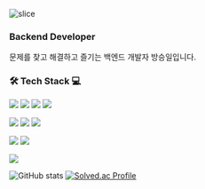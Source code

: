 ![slice](https://capsule-render.vercel.app/api?type=slice&color=007FFF&height=200&text=Keep%20Enjoy%20Develop&fontAlign=70&rotate=13&fontAlignY=25&descAlign=70.&descAlignY=44&fontSize=50&fontColor=FFFFFF&animation=twinkling)

<!--
**Seung-IL-Bang/Seung-IL-Bang** is a ✨ _special_ ✨ repository because its `README.md` (this file) appears on your GitHub profile.

Here are some ideas to get you started:

- 🔭 I’m currently working on ...
- 🌱 I’m currently learning ...
- 👯 I’m looking to collaborate on ...
- 🤔 I’m looking for help with ...
- 💬 Ask me about ...
- 📫 How to reach me: ...
- 😄 Pronouns: ...
- ⚡ Fun fact: ...
-->

### Backend Developer
문제를 찾고 해결하고 즐기는 백엔드 개발자 방승일입니다.


### 🛠 Tech Stack 💻

<img src="https://img.shields.io/badge/React-61DAFB?style=for-the-badge&logo=React&logoColor=white"/></a>
<img src="https://img.shields.io/badge/JavaScript-F7DF1E?style=for-the-badge&logo=JavaScript&logoColor=white"/></a>
<img src="https://img.shields.io/badge/HTML5-E34F26?style=for-the-badge&logo=HTML5&logoColor=white"/></a>
<img src="https://img.shields.io/badge/CSS3-1572B6?style=for-the-badge&logo=CSS3&logoColor=white"/></a>

<img src="https://img.shields.io/badge/Spring Boot-6DB33F?style=for-the-badge&logo=SpringBoot&logoColor=white"/></a>
<img src="https://img.shields.io/badge/Spring-6DB33F?style=for-the-badge&logo=Spring&logoColor=white"/></a>
<img src="https://img.shields.io/badge/Spring Data JPA-6DB33F?style=for-the-badge&logo=Spring&logoColor=white"/></a>

<img src="https://img.shields.io/badge/MySQL-4479A1?style=for-the-badge&logo=MySQL&logoColor=white"/></a>
<img src="https://img.shields.io/badge/Java-3766AB?style=for-the-badge&logo=Java&logoColor=white"/>

<img src="https://img.shields.io/badge/Linux-FCC624?style=for-the-badge&logo=Linux&logoColor=white"/>

![GitHub stats](https://github-readme-stats.vercel.app/api?username=Seung-IL-Bang&show_icons=true&theme=transparent)
[![Solved.ac Profile](http://mazassumnida.wtf/api/v2/generate_badge?boj=bang0507)](https://solved.ac/bang0507/)
